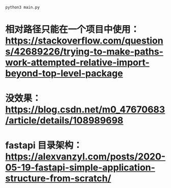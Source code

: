 ```sh
python3 main.py
```

# 相对路径只能在一个项目中使用： https://stackoverflow.com/questions/42689226/trying-to-make-paths-work-attempted-relative-import-beyond-top-level-package
# 没效果： https://blog.csdn.net/m0_47670683/article/details/108989698

# fastapi 目录架构： https://alexvanzyl.com/posts/2020-05-19-fastapi-simple-application-structure-from-scratch/